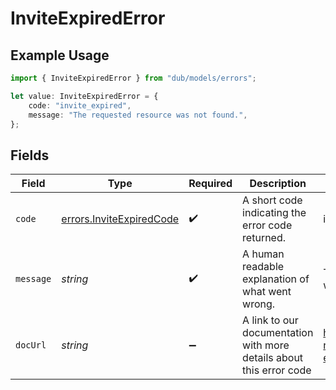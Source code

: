 # InviteExpiredError

## Example Usage

```typescript
import { InviteExpiredError } from "dub/models/errors";

let value: InviteExpiredError = {
    code: "invite_expired",
    message: "The requested resource was not found.",
};
```

## Fields

| Field                                                                | Type                                                                 | Required                                                             | Description                                                          | Example                                                              |
| -------------------------------------------------------------------- | -------------------------------------------------------------------- | -------------------------------------------------------------------- | -------------------------------------------------------------------- | -------------------------------------------------------------------- |
| `code`                                                               | [errors.InviteExpiredCode](../../models/errors/inviteexpiredcode.md) | :heavy_check_mark:                                                   | A short code indicating the error code returned.                     | invite_expired                                                       |
| `message`                                                            | *string*                                                             | :heavy_check_mark:                                                   | A human readable explanation of what went wrong.                     | The requested resource was not found.                                |
| `docUrl`                                                             | *string*                                                             | :heavy_minus_sign:                                                   | A link to our documentation with more details about this error code  | https://dub.co/docs/api-reference/errors#invite-expired              |